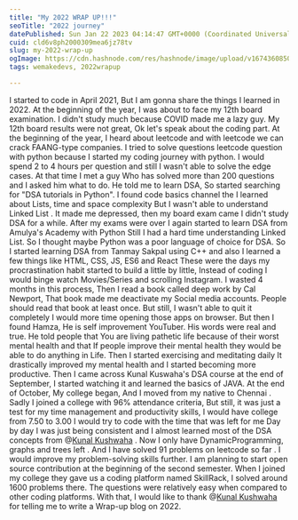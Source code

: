 ```yaml
---
title: "My 2022 WRAP UP!!!"
seoTitle: "2022 journey"
datePublished: Sun Jan 22 2023 04:14:47 GMT+0000 (Coordinated Universal Time)
cuid: cld6v8ph2000309mea6jz78tv
slug: my-2022-wrap-up
ogImage: https://cdn.hashnode.com/res/hashnode/image/upload/v1674360850482/a4040189-896c-4644-a7f6-f02258561575.png
tags: wemakedevs, 2022wrapup

---
```


I started to code in April 2021, But I am gonna share the things I learned in 2022. At the beginning of the year, I was about to face my 12th board examination. I didn't study much because COVID made me a lazy guy. My 12th board results were not great, Ok let's speak about the coding part. At the beginning of the year, I heard about leetcode and with leetcode we can crack FAANG-type companies. I tried to solve questions leetcode question with python because I started my coding journey with python. I would spend 2 to 4 hours per question and still I wasn't able to solve the edge cases. At that time I met a guy Who has solved more than 200 questions and I asked him what to do. He told me to learn DSA, So started searching for "DSA tutorials in Python". I found code basics channel the I learned about Lists, time and space complexity But I wasn't able to understand Linked List . It made me depressed, then my board exam came I didn't study DSA for a while. After my exams were over I again started to learn DSA from Amulya's Academy with Python Still I had a hard time understanding Linked List. So I thought maybe Python was a poor language of choice for DSA. So I started learning DSA from Tanmay Sakpal using C++ and also I learned a few things like HTML, CSS, JS, ES6 and React These were the days my procrastination habit started to build a little by little, Instead of coding I would binge watch Movies/Series and scrolling Instagram. I wasted 4 months in this process, Then I read a book called deep work by Cal Newport, That book made me deactivate my Social media accounts. People should read that book at least once. But still, I wasn't able to quit it completely I would more time opening those apps on browser. But then I found Hamza, He is self improvement YouTuber. His words were real and true. He told people that You are living pathetic life because of their worst mental health and that If people improve their mental health they would be able to do anything in Life. Then I started exercising and meditating daily It drastically improved my mental health and I started becoming more productive. Then I came across Kunal Kuswaha's DSA course at the end of September, I started watching it and learned the basics of JAVA. At the end of October, My college began, And I moved from my native to Chennai . Sadly I joined a college with 96% attendance criteria, But still, it was just a test for my time management and productivity skills, I would have college from 7.50 to 3.00 I would try to code with the time that was left for me Day by day I was just being consistent and I almost learned most of the DSA concepts from @[Kunal Kushwaha](@kunalk) . Now I only have DynamicProgramming, graphs and trees left . And I have solved 91 problems on leetcode so far . I would improve my problem-solving skills further. I am planning to start open source contribution at the beginning of the second semester. When I joined my college they gave us a coding platform named SkillRack, I solved around 1600 problems there. The questions were relatively easy when compared to other coding platforms. With that, I would like to thank @[Kunal Kushwaha](@kunalk) for telling me to write a Wrap-up blog on 2022.